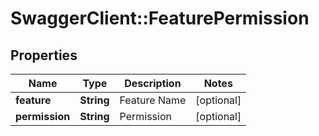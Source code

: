 # SwaggerClient::FeaturePermission

## Properties
Name | Type | Description | Notes
------------ | ------------- | ------------- | -------------
**feature** | **String** | Feature Name | [optional] 
**permission** | **String** | Permission | [optional] 


